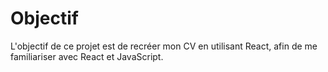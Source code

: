 # Objectif

L'objectif de ce projet est de recréer mon CV en utilisant React, afin de me familiariser avec React et JavaScript.
